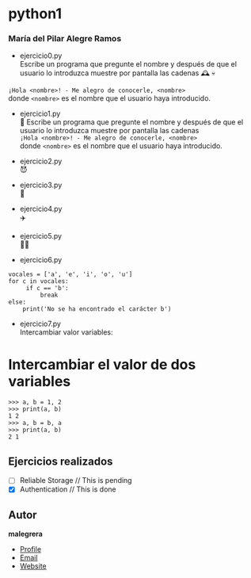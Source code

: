 # python1
### María del Pilar Alegre Ramos  
- ejercicio0.py  
Escribe un programa que pregunte el nombre y después de que el usuario lo introduzca muestre por pantalla las cadenas  🕰️ 💀

`¡Hola <nombre>! - Me alegro de conocerle, <nombre>`  
donde `<nombre>` es el nombre que el usuario haya introducido.

  
  
- ejercicio1.py  
  :medal_sports: Escribe un programa que pregunte el nombre y después de que el usuario lo introduzca muestre por pantalla las cadenas  
  `¡Hola <nombre>! - Me alegro de conocerle, <nombre>`  
  donde `<nombre>` es el nombre que el usuario haya introducido.
- ejercicio2.py  
  :smiling_imp:  
  
- ejercicio3.py  
🤖

- ejercicio4.py  
✈️


- ejercicio5.py  
👩‍🏫

- ejercicio6.py
```
vocales = ['a', 'e', 'i', 'o', 'u']
for c in vocales:
     if c == 'b':
         break
else:
    print('No se ha encontrado el carácter b')
```
- ejercicio7.py  
Intercambiar valor variables:
# Intercambiar el valor de dos variables  
```
>>> a, b = 1, 2
>>> print(a, b)
1 2
>>> a, b = b, a
>>> print(a, b)
2 1
```
## Ejercicios realizados
- [ ] Reliable Storage // This is pending
- [x] Authentication // This is done

## Autor
**malegrera**
- [Profile](https://github.com/malegrera "malegrera")
- [Email](mailto:malegrera@uco.edu?subject=Hi% "Hi!")
- [Website](https://malegrera.edu "Welcome")
